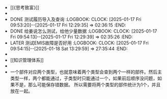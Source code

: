 - [[《思考致富》]]
-
- DONE 测试履历导入及查询 
  :LOGBOOK:
  CLOCK: [2025-01-17 Fri 09:53:20]--[2025-01-17 Fri 12:29:35] =>  02:36:15
  :END:
- DONE 给姜说怎么测试，给他少量数据
  :LOGBOOK:
  CLOCK: [2025-01-17 Fri 09:54:13]--[2025-01-17 Fri 12:29:39] =>  02:35:26
  :END:
- LATER 测试EMIS故障是否好用
  :LOGBOOK:
  CLOCK: [2025-01-17 Fri 09:54:15]--[2025-01-18 Sat 13:29:59] =>  27:35:44
  :END:
-
- [[知识管理体系]]
-
- 一个部件对应两个类型，也就意味着两个类型会查到两个一样的部件。然后主类型一样，两个都能通过，子类型时只能通过一个，如果前后顺序没问题，如果不是，那么可能保存错数据。
  所以需要将两个类型的部件统计为1个，并且放在一起。